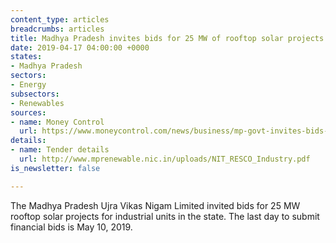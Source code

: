 ```yaml
---
content_type: articles
breadcrumbs: articles
title: Madhya Pradesh invites bids for 25 MW of rooftop solar projects
date: 2019-04-17 04:00:00 +0000
states:
- Madhya Pradesh
sectors:
- Energy
subsectors:
- Renewables
sources:
- name: Money Control
  url: https://www.moneycontrol.com/news/business/mp-govt-invites-bids-for-25-mw-rooftop-solar-projects-3793601.html
details:
- name: Tender details
  url: http://www.mprenewable.nic.in/uploads/NIT_RESCO_Industry.pdf
is_newsletter: false

---
```

The Madhya Pradesh Ujra Vikas Nigam Limited invited bids for 25 MW rooftop solar projects for industrial units in the state. The last day to submit financial bids is May 10, 2019.
